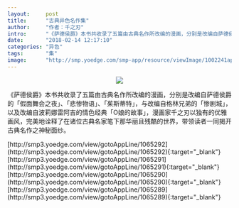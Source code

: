 ```yaml
---
layout:     post
title:      "古典异色名作集"
author:     "作者：千之刃"
intro:      "《萨德侯爵》本书共收录了五篇由古典名作所改编的漫画，分别是改编自萨德侯爵的「假面舞会之夜」、「悲惨物语」、「茱斯蒂特」，与改编自格林兄弟的「惨剧城」，以及改编自波莉娜雷阿吉的情色经典「O娘的故事」，漫画家千之刃以独有的优雅画风，完美地诠释了在诸位古典名家笔下那华丽且残酷的世界，带领读者一同揭开古典名作之神秘面纱。"
date:       "2018-02-14 12:17:10"
categories: "异色"
tags:       "集"
image:      "http://smp.yoedge.com/smp-app/resource/viewImage/1002241appline.png"
---
```

<div style="text-align: center">
<p><img src="http://smp.yoedge.com/smp-app/resource/viewImage/1002241appline.png"/></p>
</div>
<p class="post-meta">
<span>《萨德侯爵》本书共收录了五篇由古典名作所改编的漫画，分别是改编自萨德侯爵的「假面舞会之夜」、「悲惨物语」、「茱斯蒂特」，与改编自格林兄弟的「惨剧城」，以及改编自波莉娜雷阿吉的情色经典「O娘的故事」，漫画家千之刃以独有的优雅画风，完美地诠释了在诸位古典名家笔下那华丽且残酷的世界，带领读者一同揭开古典名作之神秘面纱。</span>
</p>
[http://smp3.yoedge.com/view/gotoAppLine/1065292](http://smp3.yoedge.com/view/gotoAppLine/1065292){:target="_blank"}
[http://smp3.yoedge.com/view/gotoAppLine/1065291](http://smp3.yoedge.com/view/gotoAppLine/1065291){:target="_blank"}
[http://smp3.yoedge.com/view/gotoAppLine/1065290](http://smp3.yoedge.com/view/gotoAppLine/1065290){:target="_blank"}
[http://smp3.yoedge.com/view/gotoAppLine/1065289](http://smp3.yoedge.com/view/gotoAppLine/1065289){:target="_blank"}


